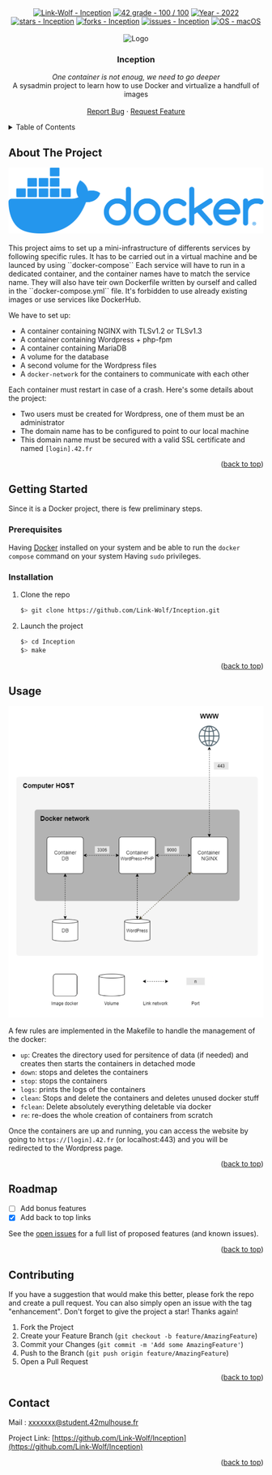<div id="top"></div>

<div align="center">
 <a href="https://github.com/Link-Wolf/Inception" title="Go to GitHub repo"><img src="https://img.shields.io/static/v1?label=Link-Wolf&message=Inception&color=blue&logo=github&style=for-the-badge" alt="Link-Wolf - Inception"></a>
 <a href="https://"><img src="https://img.shields.io/badge/42_grade-100_%2F_100-brightgreen?style=for-the-badge" alt="42 grade - 100 / 100"></a>
 <a href="https://"><img src="https://img.shields.io/badge/Year-2022-ffad9b?style=for-the-badge" alt="Year - 2022"></a>
 <a href="https://github.com/Link-Wolf/Inception/stargazers"><img src="https://img.shields.io/github/stars/Link-Wolf/Inception?style=for-the-badge&color=yellow" alt="stars - Inception"></a>
 <a href="https://github.com/Link-Wolf/Inception/network/members"><img src="https://img.shields.io/github/forks/Link-Wolf/Inception?style=for-the-badge&color=lightgray" alt="forks - Inception"></a>
 <a href="https://github.com/Link-Wolf/Inception/issues"><img src="https://img.shields.io/github/issues/Link-Wolf/Inception?style=for-the-badge&color=orange" alt="issues - Inception"></a>
 <a href="https://www.apple.com/macos/" title="Go to Apple homepage"><img src="https://img.shields.io/badge/OS-macOS-blue?logo=apple&logoColor=white&style=for-the-badge&color=9cf" alt="OS - macOS"></a>
</div>

<!-- PROJECT LOGO -->
<br />
<div align="center">
  <a>
    <img src="https://www.42mulhouse.fr/wp-content/uploads/2022/06/logo-42-Mulhouse-white.svg" alt="Logo" width="192" height="80">
  </a>

  <h3 align="center">Inception</h3>

  <p align="center">
   <em>One container is not enoug, we need to go deeper</em><br/>
    A sysadmin project to learn how to use Docker and virtualize a handfull of images
    <br />
    <br />
    <a href="https://github.com/Link-Wolf/Inception/issues">Report Bug</a>
    ·
    <a href="https://github.com/Link-Wolf/Inception/issues">Request Feature</a>
  </p>
</div>

<!-- TABLE OF CONTENTS -->
<details>
  <summary>Table of Contents</summary>
  <ol>
    <li>
      <a href="#about-the-project">About The Project</a>
    </li>
    <li>
      <a href="#getting-started">Getting Started</a>
      <ul>
        <li><a href="#prerequisites">Prerequisites</a></li>
        <li><a href="#installation">Installation</a></li>
      </ul>
    </li>
    <li><a href="#usage">Usage</a></li>
    <li><a href="#roadmap">Roadmap</a></li>
    <li><a href="#contributing">Contributing</a></li>
    <li><a href="#contact">Contact</a></li>
  </ol>
</details>

<!-- ABOUT THE PROJECT -->

## About The Project

<div align="center">
  <a>
	<img src="assets/docker.webp" alt="docker logo">
  </a>
</div>
</br>
This project aims to set up a mini-infrastructure of differents services by following specific rules. It has to be carried out in a virtual machine and be launced by using ``docker-compose``
Each service will have to run in a dedicated container, and the container names have to match the service name.
They will also have teir own Dockerfile written by ourself and called in the ``docker-compose.yml`` file.
It's forbidden to use already existing images or use services like DockerHub.

We have to set up:

-   A container containing NGINX with TLSv1.2 or TLSv1.3
-   A container containing Wordpress + php-fpm
-   A container containing MariaDB
-   A volume for the database
-   A second volume for the Wordpress files
-   A `docker-network` for the containers to communicate with each other

Each container must restart in case of a crash.
Here's some details about the project:

-   Two users must be created for Wordpress, one of them must be an administrator
-   The domain name has to be configured to point to our local machine
-   This domain name must be secured with a valid SSL certificate and named `[login].42.fr`

<p align="right">(<a href="#top">back to top</a>)</p>

<!-- GETTING STARTED -->

## Getting Started

Since it is a Docker project, there is few preliminary steps.

### Prerequisites

Having [Docker](https://docker.com) installed on your system and be able to run the `docker compose` command on your system
Having `sudo` privileges.

### Installation

1. Clone the repo

    ```sh
    $> git clone https://github.com/Link-Wolf/Inception.git
    ```

2. Launch the project

    ```sh
    $> cd Inception
    $> make
    ```

<p align="right">(<a href="#top">back to top</a>)</p>

<!-- USAGE EXAMPLES -->

## Usage

<div align="center">
 <a>
   <img src="assets/inception.png" alt="our infrastructure">
 </a>
</div>

A few rules are implemented in the Makefile to handle the management of the docker:

-   `up`: Creates the directory used for persitence of data (if needed) and creates then starts the containers in detached mode
-   `down`: stops and deletes the containers
-   `stop`: stops the containers
-   `logs`: prints the logs of the containers
-   `clean`: Stops and delete the containers and deletes unused docker stuff
-   `fclean`: Delete absolutely everything deletable via docker
-   `re`: re-does the whole creation of containers from scratch

Once the containers are up and running, you can access the website by going to `https://[login].42.fr` (or localhost:443) and you will be redirected to the Wordpress page.

<p align="right">(<a href="#top">back to top</a>)</p>

<!-- ROADMAP -->

## Roadmap

-   [ ] Add bonus features
-   [x] Add back to top links

See the [open issues](https://github.com/Link-Wolf/Inception/issues) for a full list of proposed features (and known issues).

<p align="right">(<a href="#top">back to top</a>)</p>

<!-- CONTRIBUTING -->

## Contributing

If you have a suggestion that would make this better, please fork the repo and create a pull request. You can also simply open an issue with the tag "enhancement".
Don't forget to give the project a star! Thanks again!

1. Fork the Project
2. Create your Feature Branch (`git checkout -b feature/AmazingFeature`)
3. Commit your Changes (`git commit -m 'Add some AmazingFeature'`)
4. Push to the Branch (`git push origin feature/AmazingFeature`)
5. Open a Pull Request

<p align="right">(<a href="#top">back to top</a>)</p>

<!-- CONTACT -->

## Contact

Mail : xxxxxxx@student.42mulhouse.fr

Project Link: [https://github.com/Link-Wolf/Inception](https://github.com/Link-Wolf/Inception)

<p align="right">(<a href="#top">back to top</a>)</p>
